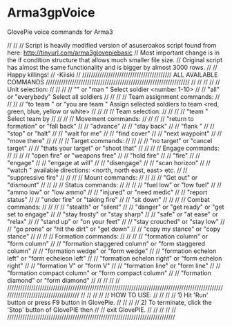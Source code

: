 # Arma3gpVoice
GlovePie voice commands for Arma3

//
//
//     Script is heavily modified version of asuseroakos script found from here: http://tinyurl.com/arma3glovepiebasic
//     Most important change is in the if condition structure that allows much smaller file size.
//     Original script has almost the same functionality and is bigger by almost 3000 rows.
//
//                                                                                          Happy killings!
//                                                                                                      -Kiiski
//
///////////////////////////////////////// ALL AVAILABLE COMMANDS  //////////////////////////////////////////////////////////////////
//                                                                                                                                //
//                                                                                                                                //
// Unit selection:                                                                                                                //
//                                                                                                                                //
//    "<number>" or "man <number>"            Select soldier <number 1-10>                                                        //
//    "all" or "everybody"                Select all soldiers                                                                     //
//                                                                                                                                //
// Team assignment commands:                                                                                                      //
//                                                                                                                                //
//    "to team <color>" or "you are team <color>"    Assign selected soldiers to team <red, green, blue, yellow or white>         //
//                                                                                                                                //
// Team selection:                                                                                                                //
//                                                                                                                                //
//    "team <color>"                    Select team by <color>                                                                    //
//                                                                                                                                //
// Movement commands:                                                                                                             //
//                                                                                                                                //
//    "return to formation" or "fall back"                                                                                        //
//    "advance"                                                                                                                   //
//    "stay back"                                                                                                                 //
//    "flank <left or right>"                                                                                                     //
//    "stop" or "halt"                                                                                                            //
//    "wait for me"                                                                                                               //
//    "find cover"                                                                                                                //
//    "next waypoint"                                                                                                             //
//    "move there"                                                                                                                //
//                                                                                                                                //
// Target commands:                                                                                                               //
//                                                                                                                                //
//    "no target" or "cancel target"                                                                                              //
//    "thats your target" or "shoot that"                                                                                         //
//                                                                                                                                //
// Engage commands:                                                                                                               //
//                                                                                                                                //
//    "open fire" or "weapons free"                                                                                               //
//    "hold fire"                                                                                                                 //
//    "fire"                                                                                                                      //
//    "engage"                                                                                                                    //
//    "engage at will"                                                                                                            //
//    "disengage"                                                                                                                 //
//    "scan horizon"                                                                                                              //
//    "watch <direction>"                   available directions: <north, north east, east> etc.                                  //
//    "suppressive fire"                                                                                                          //
//                                                                                                                                //
// Mount commands:                                                                                                                //
//                                                                                                                                //
//    "Get out" or "dismount"                                                                                                     //
//                                                                                                                                //
// Status commands:                                                                                                               //
//                                                                                                                                //
//    "fuel low" or "low fuel"                                                                                                    //
//    "ammo low" or "low ammo"                                                                                                    //
//    "injured" or "need medic"                                                                                                   //
//    "report status"                                                                                                             //
//    "under fire" or "taking fire"                                                                                               //
//    "sit down"                                                                                                                  //
//                                                                                                                                //
// Combat commands:                                                                                                               //
//                                                                                                                                //
//    "stealth" or "silent"                                                                                                       //
//    "danger" or "get ready" or "get set to engage"                                                                              //
//    "stay frosty" or "stay sharp"                                                                                               //
//    "safe" or "at ease" or "relax"                                                                                              //
//    "stand up" or "on your feet"                                                                                                //
//    "stay crouched" or "stay low"                                                                                               //
//    "go prone" or "hit the dirt" or "get down"                                                                                  //
//    "copy my stance" or "copy stance"                                                                                           //
//                                                                                                                                //
// Formation commands:                                                                                                            //
//                                                                                                                                //
//    "formation column" or "form column"                                                                                         //
//    "formation staggered column" or "form staggered column"                                                                     //
//    "formation wedge" or "form wedge"                                                                                           //
//    "formation echelon left" or "form echeleon left"                                                                            //
//    "formation echelon right" or "form echelon right"                                                                           //
//    "formation V" or "form V"                                                                                                   //
//    "formation line" or "form line"                                                                                             //
//    "formation compact column" or "form compact column"                                                                         //
//    "formation diamond" or "form diamond"                                                                                       //
//                                                                                                                                //
//                                                                                                                                //
////////////////////////////////////////////////////////////////////////////////////////////////////////////////////////////////////
//                                                                         //
//                                                                         //
//    HOW TO USE:                                                          //
//                                                                         //
//        1)    Hit 'Run' button or press F9 button in GlovePie.           //
//                                                                         //
//        2)    To terminate, click the 'Stop' button of GlovePIE then     //
//              exit GlovePIE.                                             //
//                                                                         //
//                                                                         //
/////////////////////////////////////////////////////////////////////////////
